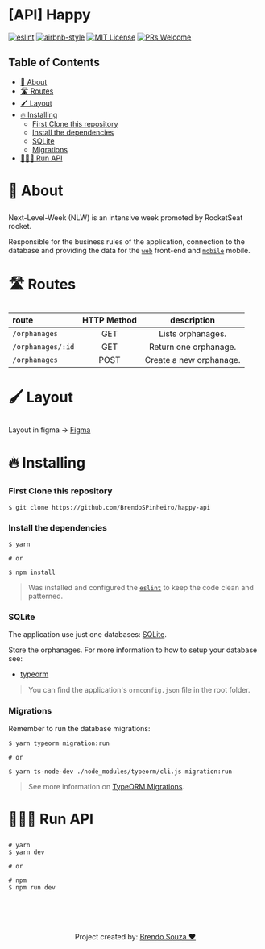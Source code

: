 # [API] Happy
[![eslint](https://img.shields.io/badge/eslint-6.8.0-4b32c3?style=flat-square&logo=eslint)](https://eslint.org/)
[![airbnb-style](https://flat.badgen.net/badge/style-guide/airbnb/ff5a5f?icon=airbnb)](https://github.com/airbnb/javascript)
[![MIT License](https://img.shields.io/badge/license-MIT-green?style=flat-square)](https://github.com/BrendoSPinheiro/happy-api/blob/master/LICENSE)
[![PRs Welcome](https://img.shields.io/badge/PRs-welcome-brightgreen.svg?style=flat-square)](http://makeapullrequest.com)


## Table of Contents
* <a href='#about'>📝 About</a>
* <a href='#routes'>🛣 Routes</a>
* <a href='#layout'>🖌 Layout</a>
* <a href='#installing'>🔥 Installing</a>
  * <a href='#first-clonet-this-repository'>First Clone this repository</a>
  * <a href='#install-the-dependencies'>Install the dependencies</a>
  * <a href='#sqLite'>SQLite</a>
  * <a href='#migrations'>Migrations</a>
* <a href='#run-api'> 👨🏽‍💻 Run API</a> 


# <p id='about'>📝 About</p>

Next-Level-Week (NLW) is an intensive week promoted by RocketSeat rocket.

Responsible for the business rules of the application, connection to the database and providing the data for the [`web`](https://github.com/BrendoSPinheiro/happy-web) front-end and [`mobile`](https://github.com/BrendoSPinheiro/happy-mobile) mobile.

# <p id='routes'>🛣 Routes</p>

|route|HTTP Method|description
|:---|:---:|:---:
|`/orphanages`|GET|Lists orphanages.
|`/orphanages/:id`|GET|Return one orphanage.
|`/orphanages`|POST|Create a new orphanage.

# <p id='layout'>🖌 Layout</p>

Layout in figma &rarr;
<a href='https://www.figma.com/file/OYtFKRuGEFKMNgeuiOnK8j/Happy-Web-Copy?node-id=2%3A3'> Figma </a>

# <p id='installing'>🔥 Installing</p>

### <p id='first-clonet-this-repository'>First Clone this repository</p>

```shell
$ git clone https://github.com/BrendoSPinheiro/happy-api
```
### <p id='install-the-dependencies'>Install the dependencies</p>
```
$ yarn

# or

$ npm install
```
> Was installed and configured the [`eslint`](https://eslint.org/) to keep the code clean and patterned.

### <p id='sqLite'>SQLite</p>
The application use just one databases: [SQLite](https://www.sqlite.org/index.html).


Store the orphanages. For more information to how to setup your database see:
* [typeorm](https://typeorm.io/#/using-ormconfig)
> You can find the application's `ormconfig.json` file in the root folder.

### <p id='migrations'>Migrations</p>

Remember to run the database migrations:
```
$ yarn typeorm migration:run

# or

$ yarn ts-node-dev ./node_modules/typeorm/cli.js migration:run 
```
> See more information on [TypeORM Migrations](https://typeorm.io/#/migrations).

# <p id='run-api'>👨🏽‍💻 Run API</p>

```
# yarn
$ yarn dev

# or

# npm
$ npm run dev
```

<br>
<br>
<br>
<br>

<div align='center'>
  Project created by: <a href='https://github.com/BrendoSPinheiro' > Brendo Souza ❤ </a>
<div>
